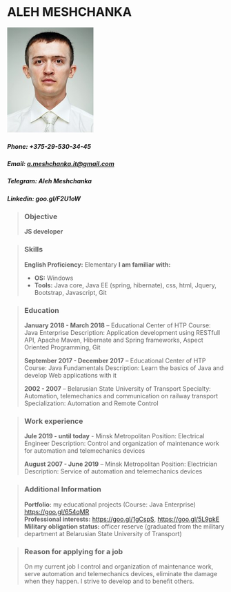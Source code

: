 # ALEH MESHCHANKA
![photo Aleh Meshchanka](/img/photo-cv-AlehMeshchanka.jpg "photo Aleh Meshchanka")

##### Phone:     +375-29-530-34-45
##### Email:     a.meshchanka.it@gmail.com
##### Telegram:  Aleh Meshchanka	
##### Linkedin:  goo.gl/F2U1oW


> ### Objective
>
> **JS developer**
>

> ### Skills
>
> **English Proficiency:**     Elementary
> **I am familiar with:**
> - **OS:**     Windows
> - **Tools:**  Java core, Java EE (spring, hibernate), css, html, Jquery, Bootstrap, Javascript, Git
>


> ### Education
>
> **January 2018 - March 2018** – Educational Center of HTP
> Course:          Java Enterprise
> Description:     Application development using RESTfull API, Apache Maven, Hibernate and Spring frameworks, Aspect Oriented Programming, Git
>
> **September 2017 - December 2017** – Educational Center of HTP
> Course:          Java Fundamentals
> Description:     Learn the basics of Java and develop Web applications with it
>
> **2002 - 2007** – Belarusian State University of Transport
> Specialty:       Automation, telemechanics and communication on railway transport
> Specialization:  Automation and Remote Control
>


> ### Work experience
>
> **Jule 2019 - until today** - Minsk Metropolitan
> Position:     Electrical Engineer
> Description:  Control and organization of maintenance work for automation and telemechanics devices
>     
> **August 2007 - June 2019** – Minsk Metropolitan
> Position:     Electrician
> Description:  Service of automation and telemechanics devices
>


> ### Additional Information
>
> **Portfolio:**                  my educational projects (Course: Java Enterprise) https://goo.gl/654qMR  
> **Professional interests:**     https://goo.gl/1gCspS, https://goo.gl/5L9pkE 
> **Military obligation status:** officer reserve (graduated from the military department at Belarusian State University of Transport)
>


> ### Reason for applying for a job
> On my current job I control and organization of maintenance work, serve automation and telemechanics devices, eliminate the damage when they happen.
> I strive to develop and to benefit others.
>